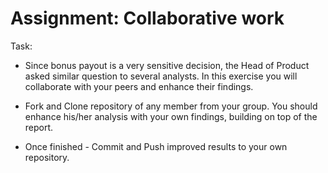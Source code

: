 # Assignment: Collaborative work

Task:

- Since bonus payout is a very sensitive decision, 
the Head of Product asked similar question to several analysts. 
In this exercise you will collaborate with your peers and enhance their findings.

- Fork and Clone repository of any member from your group. 
You should enhance his/her analysis with your own findings, 
building on top of the report.       

- Once finished - Commit and Push improved results to your own repository.


